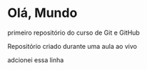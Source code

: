 # Olá, Mundo
 primeiro repositório do curso de Git e GitHub


Repositório criado durante uma aula ao vivo 

adcionei essa linha
